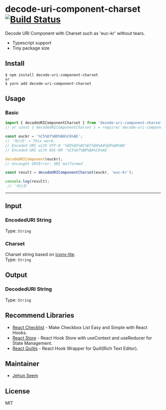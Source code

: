 # decode-uri-component-charset [![Build Status](https://travis-ci.org/gtgalone/decode-uri-component-charset.svg?branch=master)](https://travis-ci.org/gtgalone/decode-uri-component-charset)

Decode URI Component with Charset such as 'euc-kr' without tears.

- Typescript support
- Tiny package size

## Install
```
$ npm install decode-uri-component-charset
or
$ yarn add decode-uri-component-charset
```

## Usage

### Basic
```jsx
import { decodeURIComponentCharset } from 'decode-uri-component-charset';
// or const { decodeURIComponentCharset } = require('decode-uri-component-charset');

const euckr = '%C5%D7%BD%BA%C6%AE';
// '테스트' < This word.
// Encoded URI with UTF-8 '%ED%85%8C%EC%8A%A4%ED%8A%B8'
// Encoded URI with EUC-KR '%C5%D7%BD%BA%C6%AE'

decodeURIComponent(euckr);
// Uncaught URIError: URI malformed

const result = decodeURIComponentCharset(euckr, 'euc-kr');

console.log(result);
 // '테스트'
```
---
## Input

### EncodedURI String
Type: `String`

### Charset
Charset string based on [iconv-lite](https://github.com/ashtuchkin/iconv-lite/wiki/Supported-Encodings).\
Type: `String`

## Output
### DecodedURI String
Type: `String`

## Recommend Libraries

- [React Checklist](https://github.com/gtgalone/react-checklist) - Make Checkbox List Easy and Simple with React Hooks.
- [React Store](https://github.com/gtgalone/react-store) - React Hook Store with useContext and useReducer for State Management.
- [React Quilljs](https://github.com/gtgalone/react-quilljs) - React Hook Wrapper for Quill(Rich Text Editor).

## Maintainer

- [Jehun Seem](https://github.com/gtgalone)

## License

MIT
